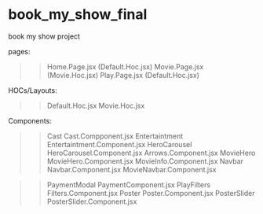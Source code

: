 # book_my_show_final

book my show project

pages:
>>Home.Page.jsx   (Default.Hoc.jsx)
>>Movie.Page.jsx  (Movie.Hoc.jsx)
>>Play.Page.jsx   (Default.Hoc.jsx)

HOCs/Layouts:
>>Default.Hoc.jsx
>>Movie.Hoc.jsx


Components:
>>Cast                Cast.Compponent.jsx
>>Entertaintment      Entertaintment.Component.jsx
>>HeroCarousel        HeroCarousel.Component.jsx
                      Arrows.Component.jsx
>>MovieHero           MovieHero.Component.jsx
                      MovieInfo.Component.jsx
>>Navbar              Navbar.Component.jsx
                      MovieNavbar.Component.jsx

>>PaymentModal        PaymentComponent.jsx
>>PlayFilters         Filters.Component.jsx
>>Poster              Poster.Component.jsx
>>PosterSlider        PosterSlider.Component.jsx
>>        
